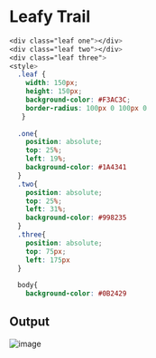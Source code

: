 # Leafy Trail

```css
<div class="leaf one"></div>
<div class="leaf two"></div>
<div class="leaf three">
<style>
  .leaf {
    width: 150px;
    height: 150px;
    background-color: #F3AC3C;
    border-radius: 100px 0 100px 0
   }
  
  .one{
    position: absolute;
    top: 25%;
    left: 19%;
    background-color: #1A4341
  }
  .two{
    position: absolute;
    top: 25%;
    left: 31%;
    background-color: #998235
  }
  .three{
    position: absolute;
    top: 75px;
    left: 175px
  }
  
  body{
    background-color: #0B2429
  ```
  
  ## Output
  
  ![image](https://user-images.githubusercontent.com/26904087/120145067-94f7fa00-c200-11eb-81fb-91d43814b412.png)
